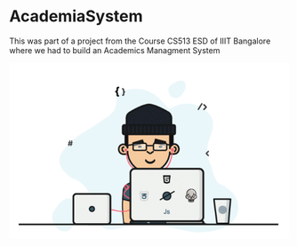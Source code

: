 # AcademiaSystem
This was part of a project from the Course CS513 ESD of IIIT Bangalore where we had to build an Academics Managment System
<p align="center"> <img src="https://github.com/Sunnidhya/Sunnidhya/blob/main/Github%20Profile.gif" alt="sroy96" /> </p>


